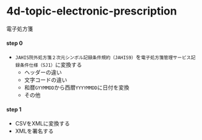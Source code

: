 # 4d-topic-electronic-prescription
電子処方箋

#### step 0

* `JAHIS院外処方箋２次元シンボル記録条件規約（JAHIS9）`を`電子処方箋管理サービス記録条件仕様（SJ1）`に変換する
  * ヘッダーの違い
  * 文字コードの違い
  * 和暦`GYYMMDD`から西暦`YYYYMMDD`に日付を変換
  * その他

#### step 1

* CSVをXMLに変換する
* XMLを署名する

